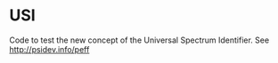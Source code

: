 # USI

Code to test the new concept of the Universal Spectrum Identifier.
See http://psidev.info/peff

